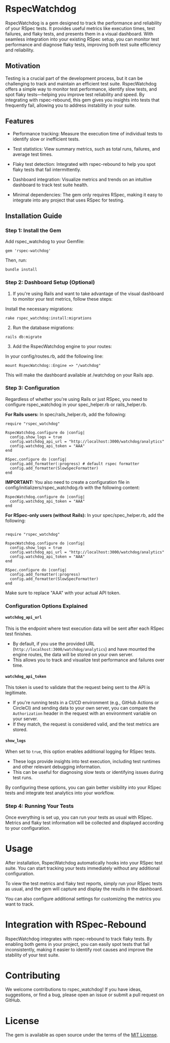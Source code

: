 # RspecWatchdog

RspecWatchdog is a gem designed to track the performance and reliability of your RSpec tests. It provides useful metrics like execution times, test failures, and flaky tests, and presents them in a visual dashboard. With seamless integration into your existing RSpec setup, you can monitor test performance and diagnose flaky tests, improving both test suite efficiency and reliability.

## Motivation

Testing is a crucial part of the development process, but it can be challenging to track and maintain an efficient test suite. RspecWatchdog offers a simple way to monitor test performance, identify slow tests, and spot flaky tests—helping you improve test reliability and speed. By integrating with rspec-rebound, this gem gives you insights into tests that frequently fail, allowing you to address instability in your suite.

## Features

- Performance tracking: Measure the execution time of individual tests to identify slow or inefficient tests.

- Test statistics: View summary metrics, such as total runs, failures, and average test times.

- Flaky test detection: Integrated with rspec-rebound to help you spot flaky tests that fail intermittently.

- Dashboard integration: Visualize metrics and trends on an intuitive dashboard to track test suite health.

- Minimal dependencies: The gem only requires RSpec, making it easy to integrate into any project that uses RSpec for testing.

## Installation Guide

### Step 1: Install the Gem

Add rspec_watchdog to your Gemfile:

```
gem 'rspec-watchdog'
```

Then, run:

```
bundle install
```

### Step 2: Dashboard Setup (Optional)

1. If you're using Rails and want to take advantage of the visual dashboard to monitor your test metrics, follow these steps:

Install the necessary migrations:

```
rake rspec_watchdog:install:migrations
```

2. Run the database migrations:

```
rails db:migrate
```

3. Add the RspecWatchdog engine to your routes:

In your config/routes.rb, add the following line:

```
mount RspecWatchdog::Engine => "/watchdog"
```

This will make the dashboard available at /watchdog on your Rails app.

### Step 3: Configuration

Regardless of whether you're using Rails or just RSpec, you need to configure rspec_watchdog in your spec_helper.rb or rails_helper.rb.

**For Rails users:**
In spec/rails_helper.rb, add the following:

```
require "rspec_watchdog"

RspecWatchdog.configure do |config|
  config.show_logs = true
  config.watchdog_api_url = "http://localhost:3000/watchdog/analytics"
  config.watchdog_api_token = "AAA"
end

RSpec.configure do |config|
  config.add_formatter(:progress) # default rspec formatter
  config.add_formatter(SlowSpecFormatter)
end
```

**IMPORTANT:** You also need to create a configuration file in config/initializers/rspec_watchdog.rb with the following content:

```
RspecWatchdog.configure do |config|
  config.watchdog_api_token = "AAA"
end
```

**For RSpec-only users (without Rails):**
In your spec/spec_helper.rb, add the following:

```

require "rspec_watchdog"

RspecWatchdog.configure do |config|
  config.show_logs = true
  config.watchdog_api_url = "http://localhost:3000/watchdog/analytics"
  config.watchdog_api_token = "AAA"
end

RSpec.configure do |config|
  config.add_formatter(:progress)
  config.add_formatter(SlowSpecFormatter)
end

```

Make sure to replace "AAA" with your actual API token.

### Configuration Options Explained

#### `watchdog_api_url`

This is the endpoint where test execution data will be sent after each RSpec test finishes.

- By default, if you use the provided URL (`http://localhost:3000/watchdog/analytics`) and have mounted the engine routes, the data will be stored on your own server.
- This allows you to track and visualize test performance and failures over time.

#### `watchdog_api_token`

This token is used to validate that the request being sent to the API is legitimate.

- If you're running tests in a CI/CD environment (e.g., GitHub Actions or CircleCI) and sending data to your own server, you can compare the `Authorization` header in the request with an environment variable on your server.
- If they match, the request is considered valid, and the test metrics are stored.

#### `show_logs`

When set to `true`, this option enables additional logging for RSpec tests.

- These logs provide insights into test execution, including test runtimes and other relevant debugging information.
- This can be useful for diagnosing slow tests or identifying issues during test runs.

By configuring these options, you can gain better visibility into your RSpec tests and integrate test analytics into your workflow.

### Step 4: Running Your Tests

Once everything is set up, you can run your tests as usual with RSpec. Metrics and flaky test information will be collected and displayed according to your configuration.

# Usage

After installation, RspecWatchdog automatically hooks into your RSpec test suite. You can start tracking your tests immediately without any additional configuration.

To view the test metrics and flaky test reports, simply run your RSpec tests as usual, and the gem will capture and display the results in the dashboard.

You can also configure additional settings for customizing the metrics you want to track.

# Integration with RSpec-Rebound

RspecWatchdog integrates with rspec-rebound to track flaky tests. By enabling both gems in your project, you can easily spot tests that fail inconsistently, making it easier to identify root causes and improve the stability of your test suite.

# Contributing

We welcome contributions to rspec_watchdog! If you have ideas, suggestions, or find a bug, please open an issue or submit a pull request on GitHub.

# License

The gem is available as open source under the terms of the [MIT License](https://opensource.org/licenses/MIT).

```

```

